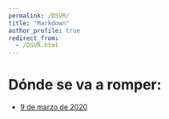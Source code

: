 ```yaml
---
permalink: /DSVR/
title: "Markdown"
author_profile: true
redirect_from: 
  - /DSVR.html
---
```


# Dónde se va a romper:

- [9 de marzo de 2020](https://docs.google.com/forms/d/e/1FAIpQLSfzeWiyitGmLnQHI8qK53vOzAuSo-jNyptbaEbtUnMJZ3U4zg/viewform?usp=sf_link)

